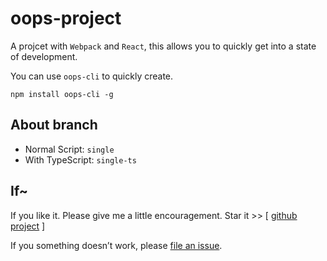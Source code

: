 # oops-project

A projcet with `Webpack` and `React`, this allows you to quickly get into a state of development.

You can use `oops-cli` to quickly create.

```
npm install oops-cli -g
```

## About branch

* Normal Script: `single`
* With TypeScript: `single-ts`

## If~

If you like it. Please give me a little encouragement. Star it >> [ [github project](https://github.com/Coyeah/oops-project) ]

If you something doesn’t work, please [file an issue](https://github.com/Coyeah/oops-project/issues).
